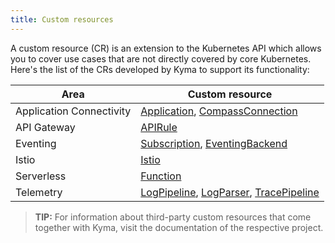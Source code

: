 ```yaml
---
title: Custom resources
---
```


A custom resource (CR) is an extension to the Kubernetes API which allows you to cover use cases that are not directly covered by core Kubernetes. Here's the list of the CRs developed by Kyma to support its functionality:

| Area | Custom resource |
| ---- | -------------- |
| Application Connectivity | [Application](ac-01-application.md), [CompassConnection](ra-01-compassconnection.md) |
| API Gateway | [APIRule](apix-01-apirule.md) |
| Eventing | [Subscription](evnt-01-subscription.md), [EventingBackend](evnt-02-eventingbackend.md) |
| Istio | [Istio](oper-01-istio.md) |
| Serverless | [Function](svls-01-function.md) |
| Telemetry | [LogPipeline](telemetry-01-logpipeline.md), [LogParser](telemetry-02-logparser.md), [TracePipeline](telemetry-03-tracepipeline.md) |

 > **TIP:** For information about third-party custom resources that come together with Kyma, visit the documentation of the respective project.
